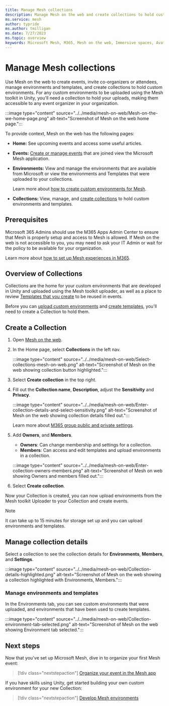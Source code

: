 ```yaml
---
title: Manage Mesh collections
description: Manage Mesh on the web and create collections to hold custom environments made in Unity.
ms.service: mesh
author: typride
ms.author: tmilligan
ms.date: 7/27/2023
ms.topic: overview
keywords: Microsoft Mesh, M365, Mesh on the web, Immersive spaces, Avatars, getting started, documentation, features
---
```


# Manage Mesh collections

Use Mesh on the web to create events, invite co-organizers or attendees, manage environments and templates, and create collections to hold custom environments. For any custom environments to be uploaded using the Mesh toolkit in Unity, you'll need a collection to hold your uploads, making them accessible to any event organizer in your organization.

:::image type="content" source="../../media/mesh-on-web/Mesh-on-the-we-home-page.png" alt-text="Screenshot of Mesh on the web home page.":::

To provide context, Mesh on the web has the following pages:

- **Home:** See upcoming events and access some useful articles.
- **Events:** [Create or manage events](../../events-guide/create-event-mesh-portal.md) that are joined view the Microsoft Mesh application.
- **Environments:** View and manage the environments that are available from Microsoft or view the environments and Templates that were uploaded to your collections.

    Learn more about [how to create custom environments for Mesh](../../develop/development-overview.md).

- **Collections:** View, manage, and [create collections](#create-a-collection) to hold custom environments and templates.

## Prerequisites

Microsoft 365 Admins should use the M365 Apps Admin Center to ensure that Mesh is properly setup and access  to Mesh is allowed. If Mesh on the web is not accessible to you, you may need to ask your IT Admin or wait for the policy to be available for your organization.

Learn more about [how to set up Mesh experiences in M365](setup-m365-mesh.md).

## Overview of Collections

Collections are the home for your custom environments that are developed in Unity and uploaded using the Mesh toolkit uploader, as well as a place to review [Templates that you create](../../events-guide/create-template.md) to be reused in events.

Before you can [upload custom environments](../../develop/make-your-environment-available/build-and-publish-your-environment.md) and [create templates](../../events-guide/create-template.md), you'll need to create a Collection to hold them.

## Create a Collection

1. Open [Mesh on the web](https://portal.mesh.microsoft.com/).
1. In the Home page, select **Collections** in the left nav.

    :::image type="content" source="../../media/mesh-on-web/Select-collections-mesh-on-web.png" alt-text="Screenshot of Mesh on the web showing collection button highlighted.":::

1. Select **Create collection** in the top right.
1. Fill out the **Collection name**, **Description**, adjust the **Sensitivity** and **Privacy**.

    :::image type="content" source="../../media/mesh-on-web/Enter-collection-details-and-select-sensitivity.png" alt-text="Screenshot of Mesh on the web showing collection details filled out.":::

    Learn more about [M365 group public and private settings](https://support.microsoft.com/en-us/office/make-microsoft-365-groups-public-or-private-c0a991b3-9c56-48b8-bf0f-05530f836b1b).

1. Add **Owners**, and **Members**.
    - **Owners**: Can change membership and settings for a collection.
    - **Members**: Can access and edit templates and upload environments in a collection.

    :::image type="content" source="../../media/mesh-on-web/Enter-collection-owners-members.png" alt-text="Screenshot of Mesh on web showing Owners and members filled out.":::

1. Select **Create collection**.

Now your Collection is created, you can now upload environments from the Mesh toolkit Uploader to your Collection and create events.

> [!NOTE]
> It can take up to 15 minutes for storage set up and you can upload environments and templates.

## Manage collection details

Select a collection to see the collection details for **Environments**, **Members**, and **Settings**.

:::image type="content" source="../../media/mesh-on-web/Collection-details-highlighted.png" alt-text="Screenshot of Mesh on the web showing a collection highlighted with Environments, Members.":::

### Manage environments and templates

In the Environments tab, you can see custom environments that were uploaded, and environments that have been used to create templates.

:::image type="content" source="../../media/mesh-on-web/Collection-environment-tab-selected.png" alt-text="Screenshot of Mesh on the web showing Environment tab selected.":::

## Next steps

Now that you've set up Microsoft Mesh, dive in to organize your first Mesh event:

   > [!div class="nextstepaction"]
   > [Organize your event in the Mesh app](../../events-guide/events-overview.md)

If you have skills using Unity, get started building your own custom environment for your new Collection:

   > [!div class="nextstepaction"]
   > [Develop Mesh environments](../../develop/development-overview.md)